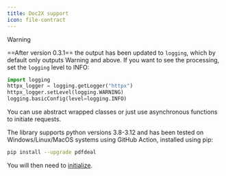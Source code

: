 ```yaml
---
title: Doc2X support
icon: file-contract
---
```


> [!warning]
> ==After version 0.3.1== the output has been updated to `logging`, which by default only outputs Warning and above. If you want to see the processing, set the `logging` level to INFO:
> ```python
> import logging
> httpx_logger = logging.getLogger("httpx")
> httpx_logger.setLevel(logging.WARNING)
> logging.basicConfig(level=logging.INFO)
> ```


You can use abstract wrapped classes or just use asynchronous functions to initiate requests.

The library supports python versions 3.8-3.12 and has been tested on Windows/Linux/MacOS systems using GitHub Action, installed using pip:

```bash
pip install --upgrade pdfdeal
```

You will then need to [initialize](./Init.md).